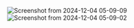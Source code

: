 ![Screenshot from 2024-12-04 05-09-09](https://github.com/user-attachments/assets/aa0e236b-88e3-4b9a-a2a1-6d577cc7e5a6)
![Screenshot from 2024-12-04 05-09-02](https://github.com/user-attachments/assets/e797b372-2ed9-403b-9798-7e314e065794)

